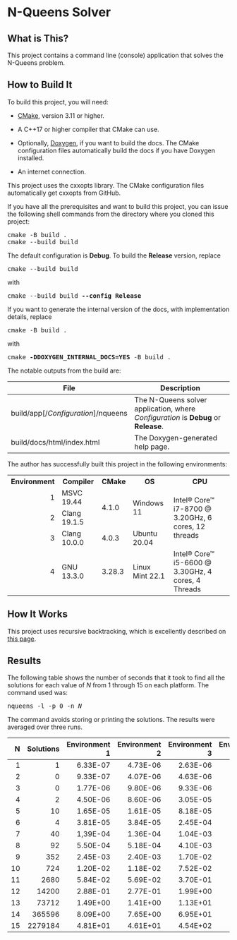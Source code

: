 # N-Queens Solver

## What is This?

This project contains a command line (console) application that solves the
N-Queens problem.

## How to Build It

To build this project, you will need:

- [CMake](https://cmake.org/), version 3.11 or higher.

- A C++17 or higher compiler that CMake can use.

- Optionally, [Doxygen](https://www.doxygen.nl/index.html), if you want to build
  the docs. The CMake configuration files automatically build the docs if you
  have Doxygen installed.

- An internet connection.

This project uses the cxxopts library. The CMake configuration files
automatically get cxxopts from GitHub.

If you have all the prerequisites and want to build this project, you can issue
the following shell commands from the directory where you cloned this project:

<pre>
cmake -B build .
cmake --build build
</pre>

The default configuration is **Debug**. To build the **Release** version,
replace

<pre>
cmake --build build
</pre>

with

<pre>
cmake --build build <b>--config Release</b>
</pre>

If you want to generate the internal version of the docs, with implementation
details, replace

<pre>
cmake -B build .
</pre>

with

<pre>
cmake <b>-DDOXYGEN_INTERNAL_DOCS=YES</b> -B build .
</pre>

The notable outputs from the build are:

| File                                     | Description                                                                         |
| ---------------------------------------- | ----------------------------------------------------------------------------------- |
| build/app[/<i>Configuration</i>]/nqueens | The N-Queens solver application, where *Configuration* is **Debug** or **Release**. |
| build/docs/html/index.html               | The Doxygen-generated help page.                                                    |

The author has successfully built this project in the following environments:

<table>
    <tr>
        <th>Environment</th>
        <th>Compiler</th>
        <th>CMake</th>
        <th>OS</th>
        <th>CPU</th>
    </tr>
    <tr>
        <td align="right">1</td>
        <td>MSVC 19.44</td>
        <td rowspan="2">4.1.0</td>
        <td rowspan="2">Windows 11</td>
        <td rowspan="3">Intel® Core™ i7-8700 @ 3.20GHz, 6 cores, 12 threads</td>
    </tr>
    <tr>
        <td align="right">2</td>
        <td>Clang 19.1.5</td>
    </tr>
    <tr>
        <td align="right">3</td>
        <td>Clang 10.0.0</td>
        <td>4.0.3</td>
        <td>Ubuntu 20.04</td>
    </tr>
    <tr>
        <td align="right">4</td>
        <td>GNU 13.3.0</td>
        <td>3.28.3</td>
        <td>Linux Mint 22.1</td>
        <td>Intel® Core™ i5-6600 @ 3.30GHz, 4 cores, 4 Threads</td>
    </tr>
</table>

## How It Works

This project uses recursive backtracking, which is excellently described on
[this page](https://www.geeksforgeeks.org/dsa/n-queen-problem-backtracking-3/).

## Results

The following table shows the number of seconds that it took to find all the
solutions for each value of *N* from 1 through 15 on each platform. The command
used was:

<pre>
nqueens -l -p 0 -n <i>N</i>
</pre>

The command avoids storing or printing the solutions. The results were averaged
over three runs.

| N   | Solutions | Environment 1 | Environment 2 | Environment 3 | Environment 4 |
| ---:| ---------:| -------------:| -------------:| -------------:| -------------:|
| 1   | 1         | 6.33E-07      | 4.73E-06      | 2.63E-06      | 5.53E-06      |
| 2   | 0         | 9.33E-07      | 4.07E-06      | 4.63E-06      | 2.89E-05      |
| 3   | 0         | 1.77E-06      | 9.80E-06      | 9.33E-06      | 7.22E-05      |
| 4   | 2         | 4.50E-06      | 8.60E-06      | 3.05E-05      | 1.91E-04      |
| 5   | 10        | 1.65E-05      | 1.61E-05      | 8.18E-05      | 5.69E-04      |
| 6   | 4         | 3.81E-05      | 3.84E-05      | 2.45E-04      | 1.76E-03      |
| 7   | 40        | 1,39E-04      | 1.36E-04      | 1.04E-03      | 6.95E-03      |
| 8   | 92        | 5.50E-04      | 5.18E-04      | 4.10E-03      | 2.42E-02      |
| 9   | 352       | 2.45E-03      | 2.40E-03      | 1.70E-02      | 5.37E-02      |
| 10  | 724       | 1.20E-02      | 1.18E-02      | 7.52E-02      | 1.39E-01      |
| 11  | 2680      | 5.84E-02      | 5.69E-02      | 3.70E-01      | 6.78E-01      |
| 12  | 14200     | 2.88E-01      | 2.77E-01      | 1.99E+00      | 3.55E+00      |
| 13  | 73712     | 1.49E+00      | 1.41E+00      | 1.13E+01      | 2.02E+01      |
| 14  | 365596    | 8.09E+00      | 7.65E+00      | 6.95E+01      | 1.23E+02      |
| 15  | 2279184   | 4.81E+01      | 4.61E+01      | 4.54E+02      | 8.07E+02      |
